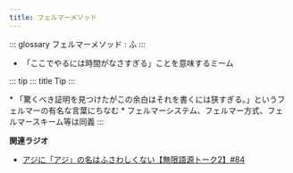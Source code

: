 ```yaml
---
title: フェルマーメソッド
---
```


::: glossary
フェルマーメソッド : ふ
:::

-   「ここでやるには時間がなさすぎる」ことを意味するミーム

::: tip
::: title
Tip
:::

\*
「驚くべき証明を見つけたがこの余白はそれを書くには狭すぎる。」というフェルマーの有名な言葉にちなむ
\* フェルマーシステム、フェルマー方式、フェルマースキーム等は同義
:::

**関連ラジオ**

-   [アジに「アジ」の名はふさわしくない【無限語源トーク2】#84](https://www.youtube.com/watch?v=4jcgyHsqBOs)
